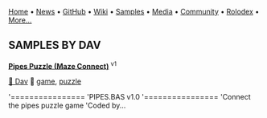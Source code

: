 [Home](https://qb64.com) • [News](/news.md) • [GitHub](/github.md) • [Wiki](/wiki.md) • [Samples](/samples.md) • [Media](/media.md) • [Community](/community.md) • [Rolodex](/rolodex.md) • [More...](/more.md)

## SAMPLES BY DAV

**[Pipes Puzzle (Maze Connect)](pipes-puzzle/index.md)** <sup>v1</sup>

[🐝 Dav](dav.md) 🔗 [game](game.md), [puzzle](puzzle.md)

 '================  'PIPES.BAS v1.0  '================  'Connect the pipes puzzle game  'Coded by...

